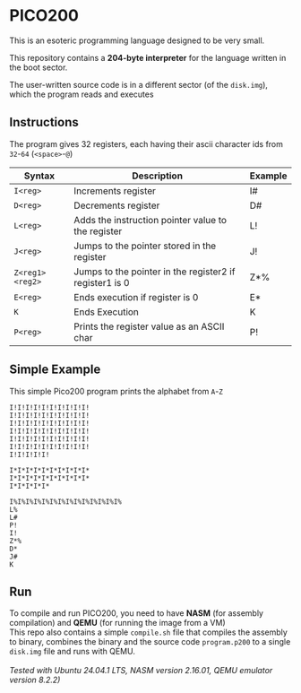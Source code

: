 # PICO200
This is an esoteric programming language designed to be very small.<br>

This repository contains a **204-byte interpreter** for the language written in the boot sector.<br>

The user-written source code is in a different sector (of the `disk.img`), which the program reads and executes

## Instructions
The program gives 32 registers, each having their ascii character ids from `32`-`64` (`<space>`-`@`)

| Syntax        | Description                                             | Example |
|---------------|---------------------------------------------------------|---------|
| `I<reg>`        | Increments register                                     | I#      |
| `D<reg>`        | Decrements register                                     | D#      |
| `L<reg>`        | Adds the instruction pointer value to the register      | L!      |
| `J<reg>`        | Jumps to the pointer stored in the register             | J!      |
| `Z<reg1><reg2>` | Jumps to the pointer in the register2 if register1 is 0 | Z*%     |
| `E<reg>`        | Ends execution if register is 0                         | E*      |
| `K`             | Ends Execution                                          | K       |
| `P<reg>`        | Prints the register value as an ASCII char              | P!      |

## Simple Example
This simple Pico200 program prints the alphabet from `A`-`Z`
```p200
I!I!I!I!I!I!I!I!I!I!
I!I!I!I!I!I!I!I!I!I!
I!I!I!I!I!I!I!I!I!I!
I!I!I!I!I!I!I!I!I!I!
I!I!I!I!I!I!I!I!I!I!
I!I!I!I!I!I!I!I!I!I!
I!I!I!I!I!

I*I*I*I*I*I*I*I*I*I*
I*I*I*I*I*I*I*I*I*I*
I*I*I*I*I*

I%I%I%I%I%I%I%I%I%I%I%I%I%I%
L%
L#
P!
I!
Z*%
D*
J#
K
```

## Run
To compile and run PICO200, you need to have **NASM** (for assembly compilation) and **QEMU** (for running the image from a VM)<br>
This repo also contains a simple `compile.sh` file that compiles the assembly to binary, combines the binary and the source code `program.p200` to a single `disk.img` file and runs with QEMU.<br><br>
*Tested with Ubuntu 24.04.1 LTS, NASM version 2.16.01, QEMU emulator version 8.2.2)*